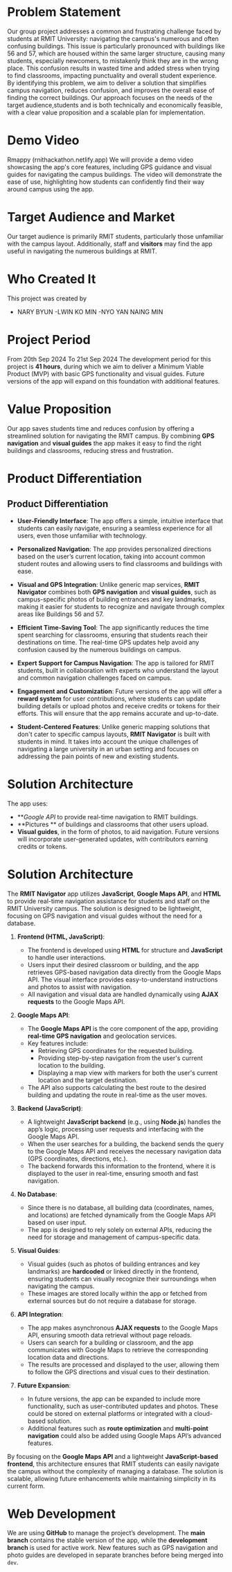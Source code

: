 # Problem Statement
Our group project addresses a common and frustrating challenge faced by students at RMIT University: navigating the campus's numerous and often confusing buildings. This issue is particularly pronounced with buildings like 56 and 57, which are housed within the same larger structure, causing many students, especially newcomers, to mistakenly think they are in the wrong place. This confusion results in wasted time and added stress when trying to find classrooms, impacting punctuality and overall student experience. By identifying this problem, we aim to deliver a solution that simplifies campus navigation, reduces confusion, and improves the overall ease of finding the correct buildings. Our approach focuses on the needs of the target audience,students and is both technically and economically feasible, with a clear value proposition and a scalable plan for implementation.

# Demo Video
Rmappy (rnithackathon.netlify.app)
We will provide a demo video showcasing the app's core features, including GPS guidance and visual guides for navigating the campus buildings. The video will demonstrate the ease of use, highlighting how students can confidently find their way around campus using the app.

# Target Audience and Market
Our target audience is primarily RMIT students, particularly those unfamiliar with the campus layout. Additionally, staff and **visitors** may find the app useful in navigating the numerous buildings at RMIT.

# Who Created It
This project was created by 
- NARY BYUN
-LWIN KO MIN
-NYO YAN NAING MIN


# Project Period
From 20th Sep 2024 To 21st Sep 2024
The development period for this project is **41 hours**, during which we aim to deliver a Minimum Viable Product (MVP) with basic GPS functionality and visual guides. Future versions of the app will expand on this foundation with additional features.

# Value Proposition
Our app saves students time and reduces confusion by offering a streamlined solution for navigating the RMIT campus. By combining **GPS navigation** and **visual guides** the app makes it easy to find the right buildings and classrooms, reducing stress and frustration.

# Product Differentiation
## Product Differentiation

- **User-Friendly Interface**: The app offers a simple, intuitive interface that students can easily navigate, ensuring a seamless experience for all users, even those unfamiliar with technology.
  
- **Personalized Navigation**: The app provides personalized directions based on the user’s current location, taking into account common student routes and allowing users to find classrooms and buildings with ease.

- **Visual and GPS Integration**: Unlike generic map services, **RMIT Navigator** combines both **GPS navigation** and **visual guides**, such as campus-specific photos of building entrances and key landmarks, making it easier for students to recognize and navigate through complex areas like Buildings 56 and 57.

- **Efficient Time-Saving Tool**: The app significantly reduces the time spent searching for classrooms, ensuring that students reach their destinations on time. The real-time GPS updates help avoid any confusion caused by the numerous buildings on campus.

- **Expert Support for Campus Navigation**: The app is tailored for RMIT students, built in collaboration with experts who understand the layout and common navigation challenges faced on campus.

- **Engagement and Customization**: Future versions of the app will offer a **reward system** for user contributions, where students can update building details or upload photos and receive credits or tokens for their efforts. This will ensure that the app remains accurate and up-to-date.

- **Student-Centered Features**: Unlike generic mapping solutions that don't cater to specific campus layouts, **RMIT Navigator** is built with students in mind. It takes into account the unique challenges of navigating a large university in an urban setting and focuses on addressing the pain points of new and existing students.




# Solution Architecture
The app uses:
- ***Google API* to provide real-time navigation to RMIT buildings.
- **Pictures ** of buildings  and classrooms that other users upload.
- **Visual guides**, in the form of photos, to aid navigation.
Future versions will incorporate user-generated updates, with contributors earning credits or tokens.
# Solution Architecture

The **RMIT Navigator** app utilizes **JavaScript**, **Google Maps API**, and **HTML** to provide real-time navigation assistance for students and staff on the RMIT University campus. The solution is designed to be lightweight, focusing on GPS navigation and visual guides without the need for a database. 

1. **Frontend (HTML, JavaScript)**:
   - The frontend is developed using **HTML** for structure and **JavaScript** to handle user interactions. 
   - Users input their desired classroom or building, and the app retrieves GPS-based navigation data directly from the Google Maps API. The visual interface provides easy-to-understand instructions and photos to assist with navigation.
   - All navigation and visual data are handled dynamically using **AJAX requests** to the Google Maps API.

2. **Google Maps API**:
   - The **Google Maps API** is the core component of the app, providing **real-time GPS navigation** and geolocation services.
   - Key features include:
     - Retrieving GPS coordinates for the requested building.
     - Providing step-by-step navigation from the user's current location to the building.
     - Displaying a map view with markers for both the user's current location and the target destination.
   - The API also supports calculating the best route to the desired building and updating the route in real-time as the user moves.

3. **Backend (JavaScript)**:
   - A lightweight **JavaScript backend** (e.g., using **Node.js**) handles the app’s logic, processing user requests and interfacing with the Google Maps API.
   - When the user searches for a building, the backend sends the query to the Google Maps API and receives the necessary navigation data (GPS coordinates, directions, etc.).
   - The backend forwards this information to the frontend, where it is displayed to the user in real-time, ensuring smooth and fast navigation.

4. **No Database**:
   - Since there is no database, all building data (coordinates, names, and locations) are fetched dynamically from the Google Maps API based on user input.
   - The app is designed to rely solely on external APIs, reducing the need for storage and management of campus-specific data.

5. **Visual Guides**:
   - Visual guides (such as photos of building entrances and key landmarks) are **hardcoded** or linked directly in the frontend, ensuring students can visually recognize their surroundings when navigating the campus.
   - These images are stored locally within the app or fetched from external sources but do not require a database for storage.

6. **API Integration**:
   - The app makes asynchronous **AJAX requests** to the Google Maps API, ensuring smooth data retrieval without page reloads.
   - Users can search for a building or classroom, and the app communicates with Google Maps to retrieve the corresponding location data and directions.
   - The results are processed and displayed to the user, allowing them to follow the GPS directions and visual cues to their destination.

7. **Future Expansion**:
   - In future versions, the app can be expanded to include more functionality, such as user-contributed updates and photos. These could be stored on external platforms or integrated with a cloud-based solution.
   - Additional features such as **route optimization** and **multi-point navigation** could also be added using Google Maps API’s advanced features.

By focusing on the **Google Maps API** and a lightweight **JavaScript-based frontend**, this architecture ensures that RMIT students can easily navigate the campus without the complexity of managing a database. The solution is scalable, allowing future enhancements while maintaining simplicity in its current form.



# Web Development
We are using **GitHub** to manage the project’s development. The **main branch** contains the stable version of the app, while the **development branch** is used for active work. New features such as GPS navigation and photo guides are developed in separate branches before being merged into `dev`.
